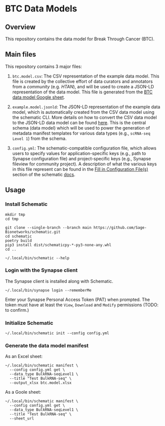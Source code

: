 # BTC Data Models

## Overview

This repository contains the data model for Break Through Cancer (BTC).

## Main files

This repository contains 3 major files:

1. `btc.model.csv`: The CSV representation of the example data model. This file
   is created by the collective effort of data curators and annotators from a
   *community* (e.g. *HTAN*), and will be used to create a JSON-LD
   representation of the data model. This file is generated from the [BTC data
   model Google
   sheet](https://docs.google.com/spreadsheets/d/1PVdQqi8R_pFRYESBcrpZHBPueT7kA2IuCIh8u_xBjyg).


2. `example.model.jsonld`: The JSON-LD representation of the example data model,
   which is automatically created from the CSV data model using the schematic
   CLI. More details on how to convert the CSV data model to the JSON-LD data
   model can be found
   [here](https://sage-schematic.readthedocs.io/en/develop/cli_reference.html#schematic-schema-convert).
   This is the central schema (data model) which will be used to power the
   generation of metadata manifest templates for various data types (e.g.,
   `scRNA-seq Level 1`) from the schema.


3. `config.yml`: The schematic-compatible configuration file, which allows users
   to specify values for application-specific keys (e.g., path to Synapse
   configuration file) and project-specific keys (e.g., Synapse fileview for
   community project). A description of what the various keys in this file
   represent can be found in the [Fill in Configuration
   File(s)](https://sage-schematic.readthedocs.io/en/develop/README.html#fill-in-configuration-file-s)
   section of the schematic
   [docs](https://sage-schematic.readthedocs.io/en/develop/index.html).

## Usage

### Install Schematic

```console
mkdir tmp
cd tmp

git clone --single-branch --branch main https://github.com/Sage-Bionetworks/schematic.git
cd schematic
poetry build
pip3 install dist/schematicpy-*-py3-none-any.whl
cd ..

~/.local/bin/schematic --help
```

### Login with the Synapse client

The Synapse client is installed along with Schematic.

```
~/.local/bin/synapse login --rememberMe
```

Enter your Synapse Personal Access Token (PAT) when prompted. The token must
have at least the `View`, `Download` and `Modify` permissions (TODO: to
confirm.)

### Initialize Schematic

```console
~/.local/bin/schematic init --config config.yml
```

### Generate the data model manifest

As an Excel sheet:

```console
~/.local/bin/schematic manifest \
  --config config.yml get \
  --data_type BulkRNA-seqLevel1 \
  --title "Test BulkRNA-seq" \
  --output_xlsx btc.model.xlsx
```

As a Goole sheet:

```console
~/.local/bin/schematic manifest \
  --config config.yml get \
  --data_type BulkRNA-seqLevel1 \
  --title "Test BulkRNA-seq" \
  --sheet_url
```
